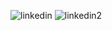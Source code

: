 ![linkedin](https://github.com/user-attachments/assets/14818f4b-aca2-44b0-a7c4-3f800553a482)
![linkedin2](https://github.com/user-attachments/assets/0559f2e4-77b2-4a2d-aec2-c3035502e5e3)
